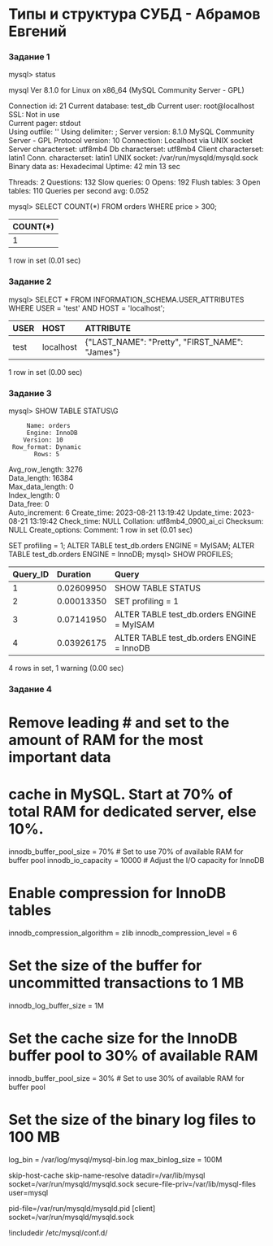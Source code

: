 # Типы и структура СУБД - Абрамов Евгений

### Задание 1

mysql> status

mysql  Ver 8.1.0 for Linux on x86_64 (MySQL Community Server - GPL)

Connection id:          21
Current database:       test_db
Current user:           root@localhost
SSL:                    Not in use    
Current pager:          stdout        
Using outfile:          ''
Using delimiter:        ;
Server version:         8.1.0 MySQL Community Server - GPL
Protocol version:       10
Connection:             Localhost via UNIX socket
Server characterset:    utf8mb4
Db     characterset:    utf8mb4
Client characterset:    latin1
Conn.  characterset:    latin1
UNIX socket:            /var/run/mysqld/mysqld.sock
Binary data as:         Hexadecimal
Uptime:                 42 min 13 sec

Threads: 2  Questions: 132  Slow queries: 0  Opens: 192  Flush tables: 3  Open tables: 110  Queries per second avg: 0.052



mysql> SELECT COUNT(*) FROM orders WHERE price > 300;

| COUNT(*) |
|:---------|
|        1 |

1 row in set (0.01 sec)

### Задание 2

mysql> SELECT * FROM INFORMATION_SCHEMA.USER_ATTRIBUTES WHERE USER = 'test' AND HOST = 'localhost';

| USER | HOST      | ATTRIBUTE                                      |
|:------|:-----------|:-----------------------------------------------|
| test | localhost | {"LAST_NAME": "Pretty", "FIRST_NAME": "James"} |

1 row in set (0.00 sec)

### Задание 3

mysql> SHOW TABLE STATUS\G  

         Name: orders  
         Engine: InnoDB  
        Version: 10  
     Row_format: Dynamic   
           Rows: 5  
 Avg_row_length: 3276  
    Data_length: 16384  
Max_data_length: 0  
   Index_length: 0  
      Data_free: 0  
 Auto_increment: 6
    Create_time: 2023-08-21 13:19:42
    Update_time: 2023-08-21 13:19:42
     Check_time: NULL
      Collation: utf8mb4_0900_ai_ci
       Checksum: NULL
 Create_options:
        Comment:
1 row in set (0.01 sec)


SET profiling = 1;
ALTER TABLE test_db.orders ENGINE = MyISAM;
ALTER TABLE test_db.orders ENGINE = InnoDB;
mysql> SHOW PROFILES;

| Query_ID | Duration   | Query                                      |
|:---------|:-----------|:-------------------------------------------|
|        1 | 0.02609950 | SHOW TABLE STATUS                          |
|        2 | 0.00013350 | SET profiling = 1                          |
|        3 | 0.07141950 | ALTER TABLE test_db.orders ENGINE = MyISAM |
|        4 | 0.03926175 | ALTER TABLE test_db.orders ENGINE = InnoDB |

4 rows in set, 1 warning (0.00 sec)

### Задание 4

# Remove leading # and set to the amount of RAM for the most important data
# cache in MySQL. Start at 70% of total RAM for dedicated server, else 10%.
innodb_buffer_pool_size = 70%  # Set to use 70% of available RAM for buffer pool
innodb_io_capacity = 10000      # Adjust the I/O capacity for InnoDB

# Enable compression for InnoDB tables
innodb_compression_algorithm = zlib
innodb_compression_level = 6

# Set the size of the buffer for uncommitted transactions to 1 MB
innodb_log_buffer_size = 1M

# Set the cache size for the InnoDB buffer pool to 30% of available RAM
innodb_buffer_pool_size = 30%  # Set to use 30% of available RAM for buffer pool

# Set the size of the binary log files to 100 MB
log_bin = /var/log/mysql/mysql-bin.log
max_binlog_size = 100M

skip-host-cache
skip-name-resolve
datadir=/var/lib/mysql
socket=/var/run/mysqld/mysqld.sock
secure-file-priv=/var/lib/mysql-files
user=mysql

pid-file=/var/run/mysqld/mysqld.pid
[client]
socket=/var/run/mysqld/mysqld.sock

!includedir /etc/mysql/conf.d/